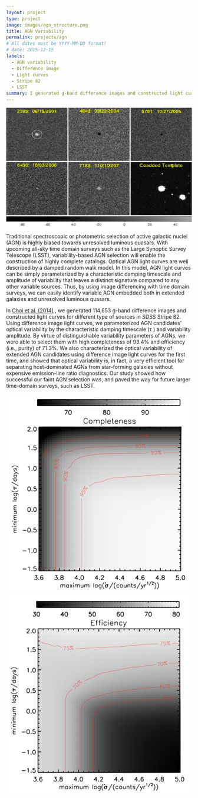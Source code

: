 ```yaml
---
layout: project
type: project
image: images/agn_structure.png
title: AGN Variability
permalink: projects/agn
# All dates must be YYYY-MM-DD format!
# date: 2015-12-15
labels:
  - AGN variability
  - Difference image
  - Light curves
  - Stripe 82 
  - LSST
summary: I generated g-band difference images and constructed light curves to characterize the optical variability of both faint AGNs and quasars, and then classify AGNs based on their optical variability. 
---
```


<img class="ui medium right floated rounded image" src="../images/diffimEx.png">

Traditional spectroscopic or photometric selection of active galactic nuclei (AGN) is highly biased towards unresolved luminous quasars. With upcoming all-sky time domain surveys such as the Large Synoptic Survey Telescope (LSST), variability-based AGN selection will enable the construction of highly complete catalogs. Optical AGN light curves are well described by a damped random walk model. In this model, AGN light curves can be simply parameterized by a characteristic damping timescale and amplitude of variability that leaves a distinct signature compared to any other variable sources. Thus, by using image differencing with time domain surveys, we can easily identify variable AGN embedded both in extended galaxies and unresolved luminous quasars.


In [Choi et al. (2014)](http://adsabs.harvard.edu/abs/2014ApJ...782...37C) , we generated 114,653 g-band difference images and constructed light curves for different type of sources in SDSS Stripe 82. Using difference image light curves, we parameterized AGN candidates’ optical variability by the characteristic damping timescale (τ ) and variability amplitude. By virtue of distinguishable variability parameters of AGNs, we were able to select them with high completeness of 93.4% and efficiency (i.e., purity) of 71.3%. We also characterized the optical variability of extended AGN candidates using difference image light curves for the first time, and showed that optical variability is, in fact, a very efficient tool for separating host-dominated AGNs from star-forming galaxies without expensive emission-line ratio diagnostics. Our study showed how successful our faint AGN selection was, and paved the way for future larger time-domain surveys, such as LSST.


<img class="ui medium left floated rounded image" src="../images/agn_completeness.png">
<img class="ui medium left floated rounded image" src="../images/agn_efficiency.png">

